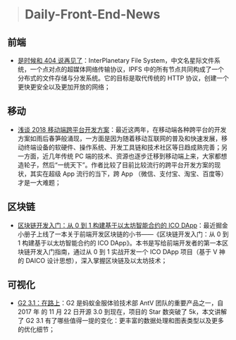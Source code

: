 
> # Daily-Front-End-News

## 前端

- [是时候和 404 说再见了](https://zhuanlan.zhihu.com/p/37077160)：InterPlanetary File System，中文名星际文件系统，一个点对点的超媒体网络传输协议，IPFS 中的所有节点共同构成了一个分布式的文件存储与分发系统。它的目标是取代传统的 HTTP 协议，创建一个更快更安全以及更加开放的网络；

## 移动

- [浅谈 2018 移动端跨平台开发方案](https://juejin.im/post/5b076e3af265da0dce48fe95)：最近这两年，在移动端各种跨平台的开发方案如雨后春笋般涌现，一方面是因为随着移动互联网的普及和快速发展，移动终端设备的软硬件、操作系统、开发工具链和技术社区等日趋成熟完善；另一方面，近几年传统 PC 端的技术、资源也逐步迁移到移动端上来，大家都想造轮子，然后“一统天下”。作者比较了目前比较流行的跨平台开发方案的现状，其实在超级 App 流行的当下，跨 App （微信、支付宝、淘宝、百度等）才是一大难题；

## 区块链

- [区块链开发入门：从 0 到 1 构建基于以太坊智能合约的 ICO DApp](http://suo.im/5iWB54)：最近掘金小册子上线了一本关于前端开发区块链的小书——《区块链开发入门：从 0 到 1 构建基于以太坊智能合约的 ICO DApp》。本书是写给前端开发者的第一本区块链开发入门指南，通过从 0 到 1 实战开发一个 ICO DApp 项目（基于 V 神的 DAICO 设计思想），深入掌握区块链及以太坊技术；

## 可视化

- [G2 3.1：在路上](https://yuque.com/antv/blog/g2-3.1-we-are-growing)：G2 是蚂蚁金服体验技术部 AntV 团队的重要产品之一，自 2017 年 的 11 月 22 日开源 3.0 到现在，项目的 Star 数突破了 5k，本文讲解了 G2 3.1 有了哪些值得一提的变化：更丰富的数据处理和图表类型以及更多的优化细节；